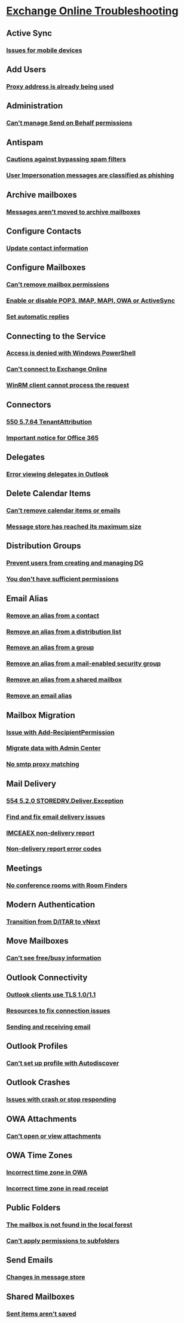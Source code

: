 # [Exchange Online Troubleshooting](../exchange-online.md)

## Active Sync
### [Issues for mobile devices](../active-sync/issues-for-mobile-devices.md)

## Add Users
### [Proxy address is already being used](../add-users/proxy-address-being-used.md)

## Administration
### [Can't manage Send on Behalf permissions](../administration/send-on-behalf-for-shared-mailbox.md)

## Antispam
### [Cautions against bypassing spam filters](../antispam/cautions-against-bypassing-spam-filters.md)
### [User Impersonation messages are classified as phishing](../antispam/user-impersonation-messages-are-classified-as-phishing.md)

## Archive mailboxes
### [Messages aren't moved to archive mailboxes](../archive-mailboxes/message-not-moved-to-archive.md)

## Configure Contacts
### [Update contact information](../configure-contacts/update-contact-information.md)

## Configure Mailboxes
### [Can't remove mailbox permissions](../configure-mailboxes/cannot-remove-mailbox-permission-office-365.md)
### [Enable or disable POP3, IMAP, MAPI, OWA or ActiveSync](../configure-mailboxes/pop3-imap-owa-activesync-office-365.md)
### [Set automatic replies](../configure-mailboxes/set-automatic-replies.md)

## Connecting to the Service
### [Access is denied with Windows PowerShell](../connecting-to-the-service/access-denied-connect-powershell.md)
### [Can't connect to Exchange Online](../connecting-to-the-service/incorrect-settings.md)
### [WinRM client cannot process the request](../connecting-to-the-service/winrm-cannot-process-request.md)

## Connectors
### [550 5.7.64 TenantAttribution](../connectors/relay-access-denied-smtp.md)
### [Important notice for Office 365](../connectors/office-365-notice.md)

## Delegates
### [Error viewing delegates in Outlook](../delegates/no-delegate-permissions-after-migration.md) 

## Delete Calendar Items
### [Can't remove calendar items or emails](../delete-calendar-items/cannot-remove-items.md)
### [Message store has reached its maximum size](../delete-calendar-items/store-reached-maximum-size.md)

## Distribution Groups
### [Prevent users from creating and managing DG](../distribution-groups/prevent-users-create-manage-dg.md)
### [You don't have sufficient permissions](../distribution-groups/no-sufficient-permissions-moving-dg.md)

## Email Alias
### [Remove an alias  from a contact](../email-alias/remove-an-alias-from-a-contact.md)
### [Remove an alias from a distribution list](../email-alias/remove-an-alias-from-a-distribution-list.md)
### [Remove an alias from a group](../email-alias/remove-an-alias-from-a-group.md)
### [Remove an alias from a mail-enabled security group](../email-alias/remove-an-alias-from-a-mail-enabled-security-group.md)
### [Remove an alias from a shared mailbox](../email-alias/remove-an-alias-from-a-shared-mailbox.md)
### [Remove an email alias](../email-alias/remove-an-email-alias.md)

## Mailbox Migration
### [Issue with Add-RecipientPermission](../mailbox-migration/issue-with-add-recipientpermission-cmdlet.md)
### [Migrate data with Admin Center](../mailbox-migration/migrate-data-with-admin-center.md)
### [No smtp proxy matching](../mailbox-migration/no-smtp-proxy-matching.md)

## Mail Delivery
### [554 5.2.0 STOREDRV.Deliver.Exception](../mail-delivery/mapiexceptionnotfound-ndr.md)
### [Find and fix email delivery issues](../mail-delivery/email-delivery-issues.md)
### [IMCEAEX non-delivery report](../mail-delivery/imceaex-ndr.md)
### [Non-delivery report error codes](../mail-delivery/mail-issues.md)

## Meetings
### [No conference rooms with Room Finders](../meetings/conference-rooms-not-dispalyed.md)

## Modern Authentication
### [Transition from D/ITAR to vNext](../modern-authentication/modern-authentication-configuration.md)

## Move Mailboxes
### [Can't see free/busy information](../move-mailboxes/cannot-see-free-busy-information.md)

## Outlook Connectivity
### [Outlook clients use TLS 1.0/1.1](../outlook-connectivity/outlook-uses-tls-1.0-1.1.md)
### [Resources to fix connection issues](../outlook-connectivity/office-365-troubleshooting-resources.md)
### [Sending and receiving email](../outlook-connectivity/outlook-connection-issues.md)

## Outlook Profiles
### [Can't set up profile with Autodiscover](../outlook-profiles/cannot-set-up-profile-autodiscover.md)

## Outlook Crashes
### [Issues with crash or stop responding](../outlook-crashes/crash-issues.md)

## OWA Attachments
### [Can't open or view attachments](../owa-attachments/cannot-open-attachments.md)

## OWA Time Zones
### [Incorrect time zone in OWA](../owa-time-zones/incorrect-setting.md)
### [Incorrect time zone in read receipt](../owa-time-zones/read-receipt-incorrect-timezone.md)

## Public Folders

### [The mailbox is not found in the local forest](../public-folders/mailbox-not-found-local-forest-public-folder.md)
### [Can’t apply permissions to subfolders](../public-folders/can’t-apply-permissions-public-folder-subfolders.md)

## Send Emails
### [Changes in message store](../send-emails/smtp-submission-improvements.md)

## Shared Mailboxes
### [Sent items aren't saved](../shared-mailboxes/sent-mail-is-not-saved.md)